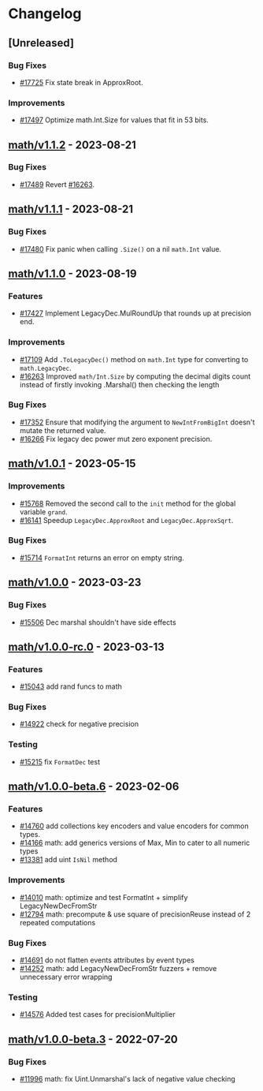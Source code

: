 <!--
Guiding Principles:

Changelogs are for humans, not machines.
There should be an entry for every single version.
The same types of changes should be grouped.
Versions and sections should be linkable.
The latest version comes first.
The release date of each version is displayed.
Mention whether you follow Semantic Versioning.

Usage:

Changelog entries are generated by git cliff ref: https://github.com/orhun/git-cliff

Each commit should be conventional, the following message groups are supported.

* feat: A new feature
* fix: A bug fix
* docs: Documentation only changes
* style: Changes that do not affect the meaning of the code (white-space, formatting, missing semi-colons, etc)
* refactor: A code change that neither fixes a bug nor adds a feature
* perf: A code change that improves performance
* test: Adding missing tests or correcting existing tests
* build: Changes that affect the build system or external dependencies (example scopes: go, npm)
* ci: Changes to our CI configuration files and scripts (example scopes: GH Actions)
* chore: Other changes that don't modify src or test files
* revert: Reverts a previous commit

When a change is made that affects the API or state machine, the commit message prefix should be suffixed with `!`.

Ref: https://github.com/commitizen/conventional-commit-types/blob/v3.0.0/index.json
-->

# Changelog

## [Unreleased]

### Bug Fixes

* [#17725](https://github.com/cosmos/cosmos-sdk/pull/17725) Fix state break in ApproxRoot.

### Improvements

* [#17497](https://github.com/cosmos/cosmos-sdk/pull/17497) Optimize math.Int.Size for values that fit in 53 bits.

## [math/v1.1.2](https://github.com/cosmos/cosmos-sdk/releases/tag/math/v1.1.2) - 2023-08-21

### Bug Fixes

* [#17489](https://github.com/cosmos/cosmos-sdk/pull/17489) Revert [#16263](https://github.com/cosmos/cosmos-sdk/pull/16263).

## [math/v1.1.1](https://github.com/cosmos/cosmos-sdk/releases/tag/math/v1.1.1) - 2023-08-21

### Bug Fixes

* [#17480](https://github.com/cosmos/cosmos-sdk/pull/17480) Fix panic when calling `.Size()` on a nil `math.Int` value.

## [math/v1.1.0](https://github.com/cosmos/cosmos-sdk/releases/tag/math/v1.1.0) - 2023-08-19

### Features

* [#17427](https://github.com/cosmos/cosmos-sdk/pull/17427) Implement LegacyDec.MulRoundUp that rounds up at precision end.

### Improvements

* [#17109](https://github.com/cosmos/cosmos-sdk/pull/17109) Add `.ToLegacyDec()` method on `math.Int` type for converting to `math.LegacyDec`.
* [#16263](https://github.com/cosmos/cosmos-sdk/pull/16263) Improved `math/Int.Size` by computing the decimal digits count instead of firstly invoking .Marshal() then checking the length

### Bug Fixes

* [#17352](https://github.com/cosmos/cosmos-sdk/pull/17352) Ensure that modifying the argument to `NewIntFromBigInt` doesn't mutate the returned value.
* [#16266](https://github.com/cosmos/cosmos-sdk/pull/16266) Fix legacy dec power mut zero exponent precision.

## [math/v1.0.1](https://github.com/cosmos/cosmos-sdk/releases/tag/math/v1.0.1) - 2023-05-15

### Improvements

* [#15768](https://github.com/cosmos/cosmos-sdk/pull/15768) Removed the second call to the `init` method for the global variable `grand`.
* [#16141](https://github.com/cosmos/cosmos-sdk/pull/16141) Speedup `LegacyDec.ApproxRoot` and `LegacyDec.ApproxSqrt`.

### Bug Fixes

* [#15714](https://github.com/cosmos/cosmos-sdk/pull/15714) `FormatInt` returns an error on empty string.

## [math/v1.0.0](https://github.com/cosmos/cosmos-sdk/releases/tag/math/v1.0.0) - 2023-03-23

### Bug Fixes

* [#15506](https://github.com/cosmos/cosmos-sdk/issues/16605) Dec marshal shouldn't have side effects

## [math/v1.0.0-rc.0](https://github.com/cosmos/cosmos-sdk/releases/tag/math/v1.0.0-rc.0) - 2023-03-13

### Features

* [#15043](https://github.com/cosmos/cosmos-sdk/issues/15043) add rand funcs to math

### Bug Fixes

* [#14922](https://github.com/cosmos/cosmos-sdk/issues/14922) check for negative precision

### Testing

* [#15215](https://github.com/cosmos/cosmos-sdk/issues/15215) fix `FormatDec` test

## [math/v1.0.0-beta.6](https://github.com/cosmos/cosmos-sdk/releases/tag/math/v1.0.0-beta.6) - 2023-02-06

### Features

* [#14760](https://github.com/cosmos/cosmos-sdk/issues/14760) add collections key encoders and value encoders for common types.
* [#14166](https://github.com/cosmos/cosmos-sdk/issues/14166) math: add generics versions of Max, Min to cater to all numeric types
* [#13381](https://github.com/cosmos/cosmos-sdk/issues/13381) add uint `IsNil` method

### Improvements

* [#14010](https://github.com/cosmos/cosmos-sdk/issues/14010) math: optimize and test FormatInt + simplify LegacyNewDecFromStr
* [#12794](https://github.com/cosmos/cosmos-sdk/issues/12794) math: precompute & use square of precisionReuse instead of 2 repeated computations

### Bug Fixes

* [#14691](https://github.com/cosmos/cosmos-sdk/issues/14691) do not flatten events attributes by event types
* [#14252](https://github.com/cosmos/cosmos-sdk/issues/14252) math: add LegacyNewDecFromStr fuzzers + remove unnecessary error wrapping

### Testing

* [#14576](https://github.com/cosmos/cosmos-sdk/issues/14576) Added test cases for precisionMultiplier

## [math/v1.0.0-beta.3](https://github.com/cosmos/cosmos-sdk/releases/tag/math/v1.0.0-beta.3) - 2022-07-20

### Bug Fixes

* [#11996](https://github.com/cosmos/cosmos-sdk/issues/11996) math: fix Uint.Unmarshal's lack of negative value checking

<!-- generated by git-cliff -->
